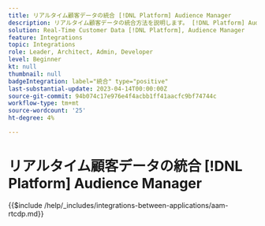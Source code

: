 ```yaml
---
title: リアルタイム顧客データの統合 [!DNL Platform] Audience Manager
description: リアルタイム顧客データの統合方法を説明します。 [!DNL Platform] Audience Manager
solution: Real-Time Customer Data [!DNL Platform], Audience Manager
feature: Integrations
topic: Integrations
role: Leader, Architect, Admin, Developer
level: Beginner
kt: null
thumbnail: null
badgeIntegration: label="統合" type="positive"
last-substantial-update: 2023-04-14T00:00:00Z
source-git-commit: 94b074c17e976e4f4acbb1ff41aacfc9bf74744c
workflow-type: tm+mt
source-wordcount: '25'
ht-degree: 4%

---
```



# リアルタイム顧客データの統合 [!DNL Platform] Audience Manager

{{$include /help/_includes/integrations-between-applications/aam-rtcdp.md}}
